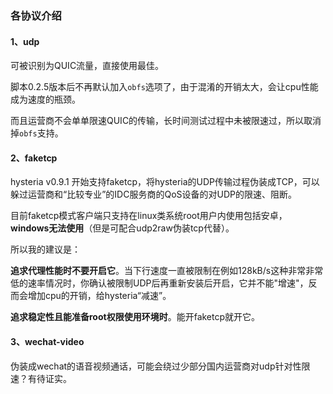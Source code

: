 ### 各协议介绍

#### 1、udp

可被识别为QUIC流量，直接使用最佳。

脚本0.2.5版本后不再默认加入`obfs`选项了，由于混淆的开销太大，会让cpu性能成为速度的瓶颈。

而且运营商不会单单限速QUIC的传输，长时间测试过程中未被限速过，所以取消掉`obfs`支持。

#### 2、faketcp

hysteria v0.9.1 开始支持faketcp，将hysteria的UDP传输过程伪装成TCP，可以躲过运营商和“比较专业”的IDC服务商的QoS设备的对UDP的限速、阻断。

目前faketcp模式客户端只支持在linux类系统root用户内使用包括安卓，**windows无法使用**（但是可配合udp2raw伪装tcp代替）。

所以我的建议是：

**追求代理性能时不要开启它**。当下行速度一直被限制在例如128kB/s这种非常非常低的速率情况时，你确认被限制UDP后再重新安装后开启，它并不能"增速"，反而会增加cpu的开销，给hysteria“减速”。

**追求稳定性且能准备root权限使用环境时**。能开faketcp就开它。

#### 3、wechat-video

伪装成wechat的语音视频通话，可能会绕过少部分国内运营商对udp针对性限速？有待证实。
